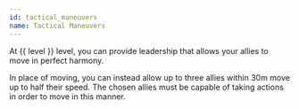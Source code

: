 ```yaml
---
id: tactical_maneuvers
name: Tactical Maneuvers
---
```

At {{ level }} level, you can provide leadership that allows your allies to move in perfect harmony.

In place of moving, you can instead allow up to three allies within 30m move up to half their speed. The chosen allies
must be capable of taking actions in order to move in this manner.
